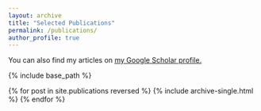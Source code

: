 ```yaml
---
layout: archive
title: "Selected Publications"
permalink: /publications/
author_profile: true
---
```


<!---{% if author.googlescholar %} -->
  You can also find my articles on <u><a href="{{author.googlescholar}}">my Google Scholar profile</a>.</u>
<!--- {% endif %} -->

{% include base_path %}

{% for post in site.publications reversed %}
  {% include archive-single.html %}
{% endfor %}
